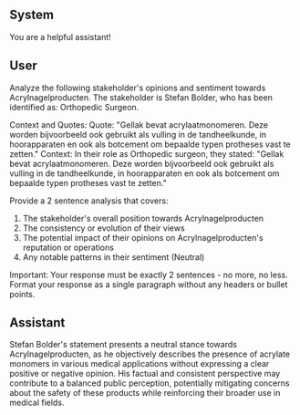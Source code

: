 ## System

You are a helpful assistant!

## User


Analyze the following stakeholder's opinions and sentiment towards Acrylnagelproducten. The stakeholder is Stefan Bolder, who has been identified as: Orthopedic Surgeon.

Context and Quotes:
Quote: "Gellak bevat acrylaatmonomeren. Deze worden bijvoorbeeld ook gebruikt als vulling in de tandheelkunde, in hoorapparaten en ook als botcement om bepaalde typen protheses vast te zetten."
Context: In their role as Orthopedic surgeon, they stated: "Gellak bevat acrylaatmonomeren. Deze worden bijvoorbeeld ook gebruikt als vulling in de tandheelkunde, in hoorapparaten en ook als botcement om bepaalde typen protheses vast te zetten."

Provide a 2 sentence analysis that covers:
1. The stakeholder's overall position towards Acrylnagelproducten
2. The consistency or evolution of their views
3. The potential impact of their opinions on Acrylnagelproducten's reputation or operations
4. Any notable patterns in their sentiment (Neutral)

Important: Your response must be exactly 2 sentences - no more, no less.
Format your response as a single paragraph without any headers or bullet points.


## Assistant

Stefan Bolder's statement presents a neutral stance towards Acrylnagelproducten, as he objectively describes the presence of acrylate monomers in various medical applications without expressing a clear positive or negative opinion. His factual and consistent perspective may contribute to a balanced public perception, potentially mitigating concerns about the safety of these products while reinforcing their broader use in medical fields.

